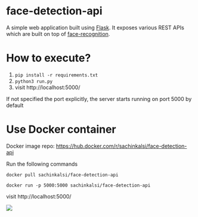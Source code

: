 # face-detection-api

A simple web application built using [Flask](https://github.com/pallets/flask). It exposes various REST APIs which are built on top of [face-recognition](https://github.com/ageitgey/face_recognition). 

# How to execute?
1. `pip install -r requirements.txt`
2. `python3 run.py`
3. visit http://localhost:5000/

If not specified the port explicitly, the server starts running on port 5000 by default

# Use Docker container
Docker image repo: https://hub.docker.com/r/sachinkalsi/face-detection-api

Run the following commands

```
docker pull sachinkalsi/face-detection-api

docker run -p 5000:5000 sachinkalsi/face-detection-api

```

visit http://localhost:5000/ 


![](sample.gif)
